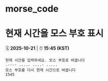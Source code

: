 # morse_code
# 현재 시간을 모스 부호 표시
<!-- MORSE_TIME_START -->
🗓️ **2025-10-21** | ⏰ **15:45 (KST)**

```
현재 시간을 입력하세요. 모스 부호로 바꿉니다
.---- ..... ....- .....
모스 부호를 다시 현재 시간으로 바꿉니다
1545
```
<!-- MORSE_TIME_END -->
